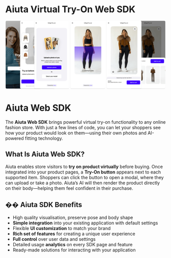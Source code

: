 # Aiuta Virtual Try-On Web SDK

![About Virtual Try-On](/media/about.png)

# Aiuta Web SDK

The **Aiuta Web SDK** brings powerful virtual try-on functionality to any online fashion store. With just a few lines of code, you can let your shoppers see how your product would look on them—using their own photos and AI-powered fitting technology.

## What Is Aiuta Web SDK?

Aiuta enables store visitors to **try on product virtually** before buying. Once integrated into your product pages, a **Try-On button** appears next to each supported item. Shoppers can click the button to open a modal, where they can upload or take a photo. Aiuta’s AI will then render the product directly on their body—helping them feel confident in their purchase.

## �� Aiuta SDK Benefits

- High quality visualisation, preserve pose and body shape
- **Simple integration** into your existing application with default settings
- Flexible **UI customization** to match your brand
- **Rich set of features** for creating a unique user experience
- **Full control** over user data and settings
- Detailed usage **analytics** on every SDK page and feature
- Ready-made solutions for interacting with your application
